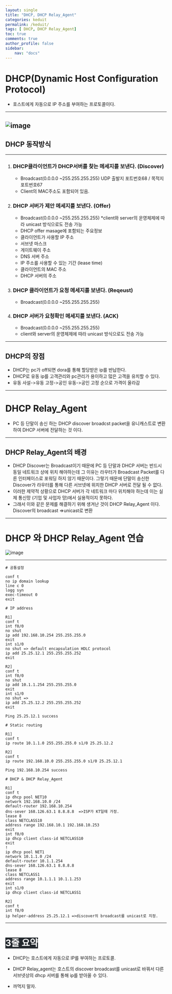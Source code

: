 ```yaml
---
layout: single
title: "DHCP, DHCP Relay_Agent"
categories: keduit
permalink: /keduit/
tags: [ DHCP, DHCP Relay_Agent]
toc: true
comments: true
author_profile: false
sidebar:
    nav: "docs"
---
```


# DHCP(Dynamic Host Configuration Protocol)
 * 호스트에게 자동으로 IP 주소를 부여하는 프로토콜이다.

---

![image](https://user-images.githubusercontent.com/128279031/227701713-05251649-8695-49dd-aa0f-38ccb12614d0.png)
---

## DHCP 동작방식 

---

 1. ### DHCP클라이언트가 DHCP서버를 찾는 메세지를 보낸다. (Discover)   
     *  Broadcast(0.0.0.0 ~255.255.255.255) UDP 출발지 포트번호68 / 목적지 포트번호67 
     * Client의 MAC주소도 포함되어 있음.


 1. ### DHCP 서버가 제안 메세지를 보낸다. (Offer)
    * Broadcast(0.0.0.0 ~255.255.255.255)
    *client와 server의 운영체제에 따라 unicast 방식으로도 전송 가능 
    * DHCP offer masage에 포함되는 주요정보
    * 클라이언트가 사용할 IP 주소
    * 서브넷 마스크
    * 게이트웨이 주소
    * DNS 서버 주소
    * IP 주소를 사용할 수 있는 기간 (lease time)
    * 클라이언트의 MAC 주소
    * DHCP 서버의 주소

1. ### DHCP 클라이언트가 요청 메세지를 보낸다. (Reqeust)
    * Broadcast(0.0.0.0 ~255.255.255.255)


 4. ### DHCP 서버가 요청확인 메세지를 보낸다. (ACK)
    * Broadcast(0.0.0.0 ~255.255.255.255)
    * client와 server의 운영체제에 따라 unicast 방식으로도 전송 가능 

---

## DHCP의 장점

* DHCP는 pc가 off되면 dora를 통해 할당받은 ip를 반납한다. 
* DHCP로 유동 ip를 고객관리와 pc관리가 용이하고 많은 고객을 유치할 수 있다.
* 유동 사설->유동 고정->공인 유동->공인 고정 순으로 가격이 올라감

---

# DHCP Relay_Agent
  * PC 등 단말이 송신 하는 DHCP discover broadcst packet을 유니캐스트로 변환하여 DHCP 서버에 전달하는 것 이다.
  
  ---
  
  ## DHCP Relay_Agent의 배경
  * DHCP Discover는 Broadcast이기 때문에 PC 등 단말과 DHCP 서버는 반드시 동일 네트워크 상에 위치 해야하는데 그 이유는 라우터가 Broadcast Packet를 다른 인터페이스로 포워딩 하지 않기 때문이다. 그렇기 때문에 단말이 송신한 Discover가 라우터를 통해 다른 서브넷에 위치한 DHCP 서버로 전달 될 수 없다.
  * 이러한 제약적 상황으로 DHCP 서버가 각 네트워크 마다 위치해야 하는데 이는 실제 통신망 (기업 및 사업자 망)에서 실용적이지 못하다.
  * 그래서 이와 같은 문제를 해결하기 위해 생겨난 것이 DHCP Relay_Agent 이다. Discover의 broadcast =>unicast로 변환

---

# DHCP 와 DHCP Relay_Agent 연습

![image](https://user-images.githubusercontent.com/128279031/227706234-d2663c24-b677-4ba8-addc-c0b87c791cee.png)

---

```
# 공통설정

conf t
no ip domain lookup
line c 0
logg syn
exec-timeout 0
exit
```

```
# IP address 

R1]
conf t
int f0/0
no shut
ip add 192.168.10.254 255.255.255.0
exit
int s1/0
no shut => default encapsulation HDLC protocol
ip add 25.25.12.1 255.255.255.252
exit

R2]
conf t
int f0/0
no shut
ip add 10.1.1.254 255.255.255.0
exit
int s1/0
no shut =>
ip add 25.25.12.2 255.255.255.252
exit

Ping 25.25.12.1 success
```

```
# Static routing

R1]
conf t
ip route 10.1.1.0 255.255.255.0 s1/0 25.25.12.2

R2]
conf t
ip route 192.168.10.0 255.255.255.0 s1/0 25.25.12.1

Ping 192.168.10.254 success
```

```
# DHCP & DHCP Relay_Agent

R1]
conf t
ip dhcp pool NET10
network 192.168.10.0 /24
default-router 192.168.10.254
dns-sever 168.126.63.1 8.8.8.8  =>ISP가 KT일때 가정.
lease 8
class NETCLASS10
address range 192.168.10.1 192.168.10.253
exit
int f0/0
ip dhcp client class-id NETCLASS10
exit
!
ip dhcp pool NET1
network 10.1.1.0 /24
default-router 10.1.1.254
dns-sever 168.126.63.1 8.8.8.8
lease 8
class NETCLASS1
address range 10.1.1.1 10.1.1.253
exit
int s1/0
ip dhcp client class-id NETCLASS1

R2]
conf t
int f0/0
ip helper-address 25.25.12.1 =>discover의 broadcast를 unicast로 지정.
```

---

 # <mark style='background-color: #24292e'><font color= "white"> 3줄 요약 </font></mark>

* DHCP는 호스트에게 자동으로 IP를 부여하는 프로토콜.

* DHCP Relay_agent는 호스트의 discover broadcast를 unicast로 바꿔서 다른 서브넷상의 dhcp 서버를 통해 ip를 받아올 수 있다.

* 까먹지 말자.